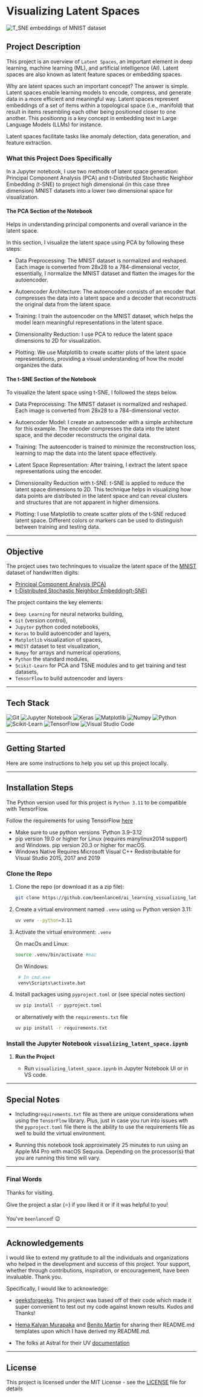 # Visualizing Latent Spaces

<p>
  <img alt="T_SNE embeddings of MNIST dataset" src="./t_sne_mnist.jpg"/>
</p>

## Project Description

This project is an overview of `Latent Spaces`, an important element in deep learning, machine learning (ML), and artificial intelligence (AI). Latent spaces are also known as latent feature spaces or embedding spaces.

Why are latent spaces such an important concept? The answer is simple. Latent spaces enable learning models to encode, compress, and generate data in a more efficient and meaningful way. Latent spaces represent embeddings of a set of items within a topological space (i.e., manifold) that result in items resembling each other being positioned closer to one another. This positionng is a key concept in embedding text in Large Language Models (LLMs) for instance.

Latent spaces facilitate tasks like anomaly detection, data generation, and feature extraction.

### What this Project Does Specifically

In a Jupyter notebook, I use two methods of latent space generation: Principal Component Analysis (PCA) and t-Distributed Stochastic Neighbor Embedding (t-SNE) to project high dimensional (in this case three dimension) MNIST datasets into a lower two dimensional space for visualization.

#### The PCA Section of the Notebook

Helps in understanding principal components and overall variance in the latent space.

In this section, I visualize the latent space using PCA by following these steps:

- Data Preprocessing: The MNIST dataset is normalized and reshaped. Each image is converted from 28x28 to a 784-dimensional vector, essentially, I normalize the MNIST dataset and flatten the images for the autoencoder.

- Autoencoder Architecture: The autoencoder consists of an encoder that compresses the data into a latent space and a decoder that reconstructs the original data from the latent space.

- Training: I train the autoencoder on the MNIST dataset, which helps the model learn meaningful representations in the latent space.

- Dimensionality Reduction: I use PCA to reduce the latent space dimensions to 2D for visualization.

- Plotting: We use Matplotlib to create scatter plots of the latent space representations, providing a visual understanding of how the model organizes the data.

#### The t-SNE Section of the Notebook

To visualize the latent space using t-SNE, I followed the steps below.

- Data Preprocessing: The MNIST dataset is normalized and reshaped. Each image is converted from 28x28 to a 784-dimensional vector.

- Autoencoder Model: I create an autoencoder with a simple architecture for this example. The encoder compresses the data into the latent space, and the decoder reconstructs the original data.

- Training: The autoencoder is trained to minimize the reconstruction loss, learning to map the data into the latent space effectively.

- Latent Space Representation: After training, I extract the latent space representations using the encoder.

- Dimensionality Reduction with t-SNE: t-SNE is applied to reduce the latent space dimensions to 2D. This technique helps in visualizing how data points are distributed in the latent space and can reveal clusters and structures that are not apparent in higher dimensions.

- Plotting: I use Matplotlib to create scatter plots of the t-SNE reduced latent space. Different colors or markers can be used to distinguish between training and testing data.

---

## Objective

The project uses two techninques to visualize the latent space of the [MNIST](https://en.wikipedia.org/wiki/MNIST_database) dataset of handwritten digits:

- [Principal Component Analysis (PCA)](https://en.wikipedia.org/wiki/Principal_component_analysis)
- [t-Distributed Stochastic Neighbor Embedding(t-SNE)](https://en.wikipedia.org/wiki/T-distributed_stochastic_neighbor_embedding)

The project contains the key elements:

- `Deep Learning` for neural networks building,
- `Git` (version control),
- `Jupyter` python coded notebooks,
- `Keras` to build autoencoder and layers,
- `Matplotlib` visualization of spaces,
- `MNIST` dataset to test visualization,
- `Numpy` for arrays and numerical operations,
- `Python` the standard modules,
- `Scikit-Learn` for PCA and TSNE modules and to get training and test datasets,
- `TensorFlow` to build autoencoder and layers

---

## Tech Stack

![Git](https://img.shields.io/badge/git-%23F05033.svg?style=for-the-badge&logo=git&logoColor=white)
![Jupyter Notebook](https://img.shields.io/badge/jupyter-%23FA0F00.svg?style=for-the-badge&logo=jupyter&logoColor=white)
![Keras](https://img.shields.io/badge/Keras-FF0000?style=for-the-badge&logo=keras&logoColor=white)
![Matplotlib](https://custom-icon-badges.demolab.com/badge/Matplotlib-71D291?logo=matplotlib&logoColor=fff)
![Numpy](https://img.shields.io/badge/Numpy-777BB4?style=for-the-badge&logo=numpy&logoColor=white)
![Python](https://img.shields.io/badge/python-3670A0?style=for-the-badge&logo=python&logoColor=ffdd54)
![Scikit-Learn](https://img.shields.io/badge/scikit_learn-F7931E?style=for-the-badge&logo=scikit-learn&logoColor=white)
![TensorFlow](https://img.shields.io/badge/TensorFlow-FF6F00?style=for-the-badge&logo=tensorflow&logoColor=white)
![Visual Studio Code](https://img.shields.io/badge/Visual%20Studio%20Code-0078d7.svg?style=for-the-badge&logo=visual-studio-code&logoColor=white)

---

## Getting Started

Here are some instructions to help you set up this project locally.

---

## Installation Steps

The Python version used for this project is `Python 3.11` to be compatible with TensorFlow.

Follow the requirements for using TensorFlow [here](https://www.tensorflow.org/install/pip#macos)

- Make sure to use python versions `Python 3.9–3.12
- pip version 19.0 or higher for Linux (requires manylinux2014 support) and Windows. pip version 20.3 or higher for macOS.
- Windows Native Requires Microsoft Visual C++ Redistributable for Visual Studio 2015, 2017 and 2019

### Clone the Repo

1. Clone the repo (or download it as a zip file):

   ```bash
   git clone https://github.com/beenlanced/ai_learning_visualizing_latent_spaces.git
   ```

2. Create a virtual environment named `.venv` using `uv` Python version 3.11:

   ```bash
   uv venv --python=3.11
   ```

3. Activate the virtual environment: `.venv`

   On macOs and Linux:

   ```bash
   source .venv/bin/activate #mac
   ```

   On Windows:

   ```bash
    # In cmd.exe
    venv\Scripts\activate.bat
   ```

4. Install packages using `pyproject.toml` or (see special notes section)

   ```bash
   uv pip install -r pyproject.toml
   ```

   or alternatively with the `requirements.txt` file

   ```bash
   uv pip install -r requirements.txt
   ```

### Install the Jupyter Notebook `visualizing_latent_space.ipynb`

1. **Run the Project**

   - Run `visualizing_latent_space.ipynb` in Jupyter Notebook UI or in VS code.

---

## Special Notes

- Including`requirements.txt` file as there are unique considerations when using the `TensorFlow` library. Plus, just in case you run into issues wth the `pyproject.toml` file there is the ability to use the requirements file as well to build the virtual environment.

- Running this notebook took approximately 25 minutes to run using an Apple M4 Pro with macOS Sequoia. Depending on the processor(s) that you are running this time will vary.

---

### Final Words

Thanks for visiting.

Give the project a star (⭐) if you liked it or if it was helpful to you!

You've `beenlanced`! 😉

---

## Acknowledgements

I would like to extend my gratitude to all the individuals and organizations who helped in the development and success of this project. Your support, whether through contributions, inspiration, or encouragement, have been invaluable. Thank you.

Specifically, I would like to acknowledge:

- [geeksforgeeks](https://www.geeksforgeeks.org/what-is-latent-space-in-deep-learning/). This project was based off of their code which made it super convenient to test out my code against known results. Kudos and Thanks!

- [Hema Kalyan Murapaka](https://www.linkedin.com/in/hemakalyan) and [Benito Martin](https://martindatasol.com/blog) for sharing their README.md templates upon which I have derived my README.md.

- The folks at Astral for their UV [documentation](https://docs.astral.sh/uv/)

---

## License

This project is licensed under the MIT License - see the [LICENSE](./LICENSE) file for details
